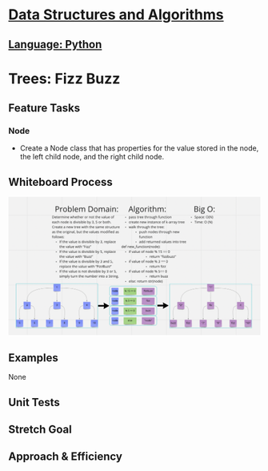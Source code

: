 # [Data Structures and Algorithms](https://alsosteve.github.io/data-structures-and-algorithms/)
## [Language: Python](https://alsosteve.github.io/data-structures-and-algorithms/python/)

# Trees: Fizz Buzz
## Feature Tasks


### Node
* Create a Node class that has properties for the value stored in the node, the left child node, and the right child node.


## Whiteboard Process
![challenge18](18.png)

## Examples
None

## Unit Tests


## Stretch Goal


## Approach & Efficiency

